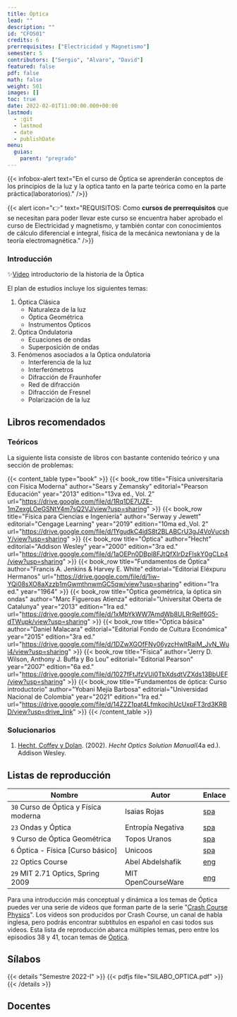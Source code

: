 ```yaml
---
title: Óptica
lead: ""
description: ""
id: "CFO501"
credits: 6
prerrequisites: ["Electricidad y Magnetismo"]
semester: 5
contributors: ["Sergio", "Alvaro", "David"]
featured: false
pdf: false
math: false
weight: 501
images: []
toc: true
date: 2022-02-01T11:00:00.000+00:00
lastmod:
  - :git
  - lastmod
  - date
  - publishDate
menu:
  guias:
    parent: "pregrado"
---
```


{{< infobox-alert text="En el curso de Óptica se aprenderán conceptos de los principios de la luz y la optica  tanto en la parte teórica como en la parte práctica(laboratorios)." />}}

{{< alert icon="👉" text="REQUISITOS: Como **cursos de prerrequisitos** que se necesitan para poder llevar este curso se encuentra haber aprobado el curso de Electricidad y magnetismo, y también contar con conocimientos de cálculo diferencial e integral, física de la mecánica newtoniana y de la teoría electromagnética." />}}

### Introducción

✨[Video](https://www.youtube.com/watch?v=a7ZHi2kDndo) introductorio de la historia de la Óptica

El plan de estudios incluye los siguientes temas:

1. Óptica Clásica
   - Naturaleza de la luz
   - Óptica Geométrica
   - Instrumentos Ópticos
2. Óptica Ondulatoria
   - Ecuaciones de ondas
   - Superposición de ondas
3. Fenómenos asociados a la Óptica ondulatoria
   - Interferencia de la luz
   - Interferómetros
   - Difracción de Fraunhofer
   - Red de difracción
   - Difracción de Fresnel
   - Polarización de la luz

## Libros recomendados

### Teóricos

La siguiente lista consiste de libros con bastante contenido teórico y una sección de problemas:

{{< content_table type="book" >}}
  {{< book_row title="Física universitaria con Física Moderna" author="Sears y Zemansky" editorial="Pearson Educación" year="2013" edition="13va ed., Vol. 2" url="https://drive.google.com/file/d/1Rq1DE7UZE-1mZexgLOeGSNtY4m7sQ2VJ/view?usp=sharing" >}}
  {{< book_row title="Física para Ciencias e Ingeniería" author="Serway y Jewett" editorial="Cengage Learning" year="2019" edition="10ma ed.,Vol. 2" url="https://drive.google.com/file/d/1YgudkC4idS8t2BLABCrU3gJ4VoVucshY/view?usp=sharing" >}}
  {{< book_row title="Óptica" author="Hecht" editorial="Addison Wesley" year="2000" edition="3ra ed." url="https://drive.google.com/file/d/1aOEPn0DBpl8FJtQfXIrDzFIskY0gCLp4/view?usp=sharing" >}}
  {{< book_row title="Fundamentos de Óptica" author="Francis A. Jenkins & Harvey E. White" editorial="Editorial Eléxpuru Hermanos" url="https://drive.google.com/file/d/1iw-YQi08sXO8aXzzb1mGwmthnwmGC5qw/view?usp=sharing" edition="1ra ed." year="1964" >}}
  {{< book_row title="Óptica geométrica, la óptica sin ondas" author="Marc Figueroas Atienza" editorial="Universitat Oberta de Catalunya" year="2013" edition="1ra ed." url="https://drive.google.com/file/d/1xMbYkWW7AmdWb8ULRrRelf6G5-dTWupk/view?usp=sharing" >}}
  {{< book_row title="Óptica básica" author="Daniel Malacara" editorial="Editorial Fondo de Cultura Económica" year="2015" edition="3ra ed." url="https://drive.google.com/file/d/1DZwXGOfFNy06yzcHwltRaiM_JvN_Wui4/view?usp=sharing" >}}
  {{< book_row title="Física" author="Jerry D. Wilson, Anthony J. Buffa y Bo Lou" editorial="Editorial Pearson" year="2007" edition="6a ed." url="https://drive.google.com/file/d/1027fFtJfzVUi0TbXdsdtVZXds13BbUEF/view?usp=sharing" >}}
  {{< book_row title="Fundamentos de óptica: Curso introductorio" author="Yobani Mejía Barbosa" editorial="Universidad Nacional de Colombia" year="2021" edition="1ra ed." url="https://drive.google.com/file/d/14Z2Z1pat4LfmkocjhUcUxpFT3rd3KRBD/view?usp=drive_link" >}}
{{< /content_table >}}

### Solucionarios

1. [Hecht, Coffey y Dolan](https://drive.google.com/file/d/1UfQB1DE0wIF52QDRDht4JVXn1PNEGrD9/view?usp=sharing). (2002). *Hecht Optics Solution Manual*(4a ed.). Addison Wesley.

## Listas de reproducción

| Nombre | Autor | Enlace |
| ------ | ----- | ------ |
| ```30``` Curso de Óptica y Física moderna | Isaias Rojas | [spa](https://youtube.com/playlist?list=PL1Ztlverqb4rVFJQK_3ysBllIeW9iNqnx) |
| ```23``` Ondas y Óptica | Entropía Negativa | [spa](https://www.youtube.com/playlist?list=PLBMRQ0GOZVeUBIv9Zr5auFnVcDXn3yDHh) |
| ```9``` Curso de Óptica Geométrica | Topos Uranos | [spa](https://youtube.com/playlist?list=PL_C8rbeFjqAWf4vOMzs7reXie5fNKcGb0) |
| ```6``` Óptica - Física [Curso básico] | Unicoos | [spa](https://youtube.com/playlist?list=PLOa7j0qx0jgN25SjjO0CJ-NG0czFF_s4O) |
| ```22``` Optics Course | Abel Abdelshafik | [eng](https://youtube.com/playlist?list=PL8OVtyCOyQr-hkzGW07wZHQg5KGcZDe8N) |
| ```29``` MIT 2.71 Optics, Spring 2009 | MIT OpenCourseWare | [eng](https://youtube.com/playlist?list=PLEA084AC2DD3CEC09) |

Para una introducción más conceptual y dinámica a los temas de Óptica puedes ver una serie de videos que forman parte de la serie "[Crash Course Physics](https://www.youtube.com/playlist?list=PL8dPuuaLjXtN0ge7yDk_UA0ldZJdhwkoV)". Los videos son producidos por Crash Course, un canal de habla inglesa, pero podrás encontrar subtítulos en español en casi todos sus videos. Esta lista de reproducción abarca múltiples temas, pero entre los episodios 38 y 41, tocan temas de [Óptica](https://www.youtube.com/playlist?list=PLtmYHzw6fOYQ4vvlP7liJMpsIM-dvs9xG).

## Sílabos

{{< details "Semestre 2022-I" >}}
  {{< pdfjs file="SILABO_OPTICA.pdf" >}}
{{< /details >}}

## Docentes
